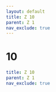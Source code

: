 ```yaml
---
layout: default
title: Z 10
parent: Z 1
nav_exclude: true
---
```

# 10

```yaml
title: Z 10
parent: Z 1
nav_exclude: true
```

